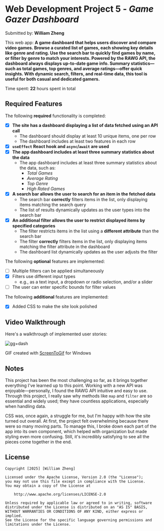# Web Development Project 5 - *Game Gazer Dashboard*

Submitted by: **William Zheng**

This web app: **A game dashboard that helps users discover and compare video games. Browse a curated list of games, each showing key details like genre and rating. Use the search bar to quickly find games by name, or filter by genre to match your interests. Powered by the RAWG API, the dashboard always displays up-to-date game info. Summary statistics—such as total games, top genres, and average ratings—offer quick insights. With dynamic search, filters, and real-time data, this tool is useful for both casual and dedicated gamers.**

Time spent: **22** hours spent in total

## Required Features

The following **required** functionality is completed:

- [x] **The site has a dashboard displaying a list of data fetched using an API call**
  - The dashboard should display at least 10 unique items, one per row
  - The dashboard includes at least two features in each row
- [x] **`useEffect` React hook and `async`/`await` are used**
- [x] **The app dashboard includes at least three summary statistics about the data** 
  - The app dashboard includes at least three summary statistics about the data, such as:
    - *Total Games*
    - *Average Rating*
    - *Top Genre*
    - *High Rated Games*
- [x] **A search bar allows the user to search for an item in the fetched data**
  - The search bar **correctly** filters items in the list, only displaying items matching the search query
  - The list of results dynamically updates as the user types into the search bar
- [x] **An additional filter allows the user to restrict displayed items by specified categories**
  - The filter restricts items in the list using a **different attribute** than the search bar 
  - The filter **correctly** filters items in the list, only displaying items matching the filter attribute in the dashboard
  - The dashboard list dynamically updates as the user adjusts the filter

The following **optional** features are implemented:

- [ ] Multiple filters can be applied simultaneously
- [x] Filters use different input types
  - e.g., as a text input, a dropdown or radio selection, and/or a slider
- [ ] The user can enter specific bounds for filter values

The following **additional** features are implemented:

* [x] Added CSS to make the site look polished

## Video Walkthrough

Here's a walkthrough of implemented user stories:

![gg+dash](https://github.com/user-attachments/assets/cde9830b-788f-405a-94db-62c52d699f6f)


GIF created with [ScreenToGif](https://www.screentogif.com/) for Windows


## Notes
This project has been the most challenging so far, as it brings together everything I've learned up to this point. Working with a new API was enjoyable—personally, I found the RAWG API intuitive and easy to use. Through this project, I really saw why methods like `map` and `filter` are so essential and widely used; they have countless applications, especially when handling data.

CSS was, once again, a struggle for me, but I'm happy with how the site turned out overall. At first, the project felt overwhelming because there were so many moving parts. To manage this, I broke down each part of the app into its own component, which helped with organization but made styling even more confusing. Still, it's incredibly satisfying to see all the pieces come together in the end.

## License

    Copyright [2025] [William Zheng]

    Licensed under the Apache License, Version 2.0 (the "License");
    you may not use this file except in compliance with the License.
    You may obtain a copy of the License at

        http://www.apache.org/licenses/LICENSE-2.0

    Unless required by applicable law or agreed to in writing, software
    distributed under the License is distributed on an "AS IS" BASIS,
    WITHOUT WARRANTIES OR CONDITIONS OF ANY KIND, either express or implied.
    See the License for the specific language governing permissions and
    limitations under the License.
